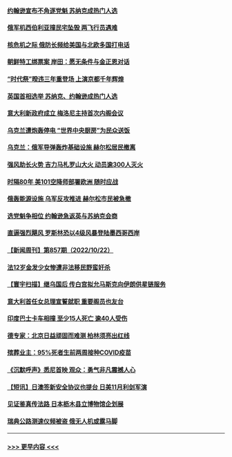 #### [约翰逊宣布不角逐党魁 苏纳克成热门人选](../pages/prog202/a103558213.md?t=10241150) 
#### [俄军机西伯利亚撞民宅坠毁 两飞行员遇难](../pages/prog202/a103558231.md?t=10241150) 
#### [核危机之际 俄防长频给美国与北欧多国打电话](../pages/prog202/a103558176.md?t=10241150) 
#### [朝鲜特工绑票案 岸田：愿无条件与金正恩对话](../pages/prog202/a103558145.md?t=10241150) 
#### [“时代祭”暌违三年重登场 上演京都千年辉煌](../pages/prog202/a103558102.md?t=10241150) 
#### [英国首相选举 苏纳克、约翰逊成热门人选](../pages/prog202/a103558096.md?t=10241150) 
#### [意大利新政府成立 梅洛尼主持首次内阁会议](../pages/prog202/a103558092.md?t=10241150) 
#### [乌克兰遭炮轰停电 “世界中央厨房”为民众送饭](../pages/prog202/a103558094.md?t=10241150) 
#### [乌克兰：俄军导弹轰炸基础设施 赫尔松居民撤离](../pages/prog202/a103558100.md?t=10241150) 
#### [强风助长火势 吉力马札罗山大火 动员逾300人灭火](../pages/prog202/a103557953.md?t=10241150) 
#### [时隔80年 美101空降师部署欧洲 随时应战](../pages/prog202/a103557939.md?t=10241150) 
#### [俄轰能源设施 乌军反攻推进 赫尔松市民被急撤](../pages/prog202/a103557895.md?t=10241150) 
#### [选党魁争相位 约翰逊急返英与苏纳克会商](../pages/prog202/a103557885.md?t=10241150) 
#### [直逼强烈飓风 罗斯林恐以4级风暴登陆墨西哥西岸](../pages/prog202/a103557863.md?t=10241150) 
#### [【新闻周刊】第857期（2022/10/22）](../pages/prog202/a103557741.md?t=10241150) 
#### [法12岁金发少女惨遭非法移民野蛮奸杀](../pages/prog202/a103557618.md?t=10241150) 
#### [【寰宇扫描】继乌国后 传白宫拟允马斯克向伊朗供星链服务](../pages/prog202/a103557638.md?t=10241150) 
#### [意大利首任女总理宣誓就职 重要阁员也友台](../pages/prog202/a103557634.md?t=10241150) 
#### [印度巴士卡车相撞 至少15人死亡 逾40人受伤](../pages/prog202/a103557629.md?t=10241150) 
#### [德专家：北京日益顽固而难测 柏林须亮出红线](../pages/prog202/a103557569.md?t=10241150) 
#### [殡葬业主：95%死者生前两周接种COVID疫苗](../pages/prog202/a103557523.md?t=10241150) 
#### [《沉默呼声》悉尼首映 观众：勇气非凡震撼人心](../pages/prog202/a103557445.md?t=10241150) 
#### [【短讯】日澳签新安全协议也提台 日美11月利剑军演](../pages/prog202/a103557437.md?t=10241150) 
#### [见证鉴真传法路 日本枥木县立博物馆企划展](../pages/prog202/a103557450.md?t=10241150) 
#### [瑞典公路测速仪频被盗 俄无人机或露马脚](../pages/prog202/a103557331.md?t=10241150) 

----
#### [ >>> 更早内容 <<< ](../indexes/prog202-earlier.md)
